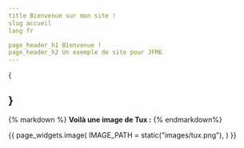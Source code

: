 ```yaml
---
title Bienvenue sur mon site !
slug accueil
lang fr

page_header_h1 Bienvenue !
page_header_h2 Un exemple de site pour JFME
---
```

{

}
---

{% markdown %}
**Voilà une image de Tux :**
{% endmarkdown%}

{{
    page_widgets.image(
        IMAGE_PATH = static("images/tux.png"),
    )
}}